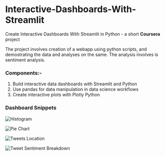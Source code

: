 # Interactive-Dashboards-With-Streamlit
Create Interactive Dashboards With Streamlit in Python - a short **Coursera** project

The project involves creation of a webapp using python scripts, and demostrating the data and analyses on the same. The analysis involves is sentiment analysis.

### Components:-
1. Build interactive data dashboards with Streamlit and Python
2. Use pandas for data manipulation in data science workflows
3. Create interactive plots with Plotly Python

### Dashboard Snippets

![Histogram](C:\Users\Ishita\Downloads\histogram.png)

![Pie Chart](C:\Users\Ishita\Downloads\piechart.png)

![Tweets Location](C:\Users\Ishita\Downloads\maptweets.png)

![Tweet Sentiment Breakdown](C:\Users\Ishita\Downloads\tweetbreakdown.png)
